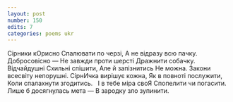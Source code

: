 ```yaml
---
layout: post
number: 150
edits: 7
categories: poems ukr
---
```


Сірники кОрисно 
Спалювати по черзі, 
А не відразу всю пачку. 
Добросовісно —
Не завжди проти шерсті
Дражнити собачку. 
 
Відчайдушні 
Схильні спішити, 
Але й запізнитись 
Не можна. 
Закони всесвіту непорушні. 
СірнИчка вирішує кожна, 
Як в повноті послужити,
Коли спалахнути згодитись.
 
І в тебе міра своЯ 
Спопелити чи погасити.
Лише б досягнулась мета — 
В зародку зло зупинити.
